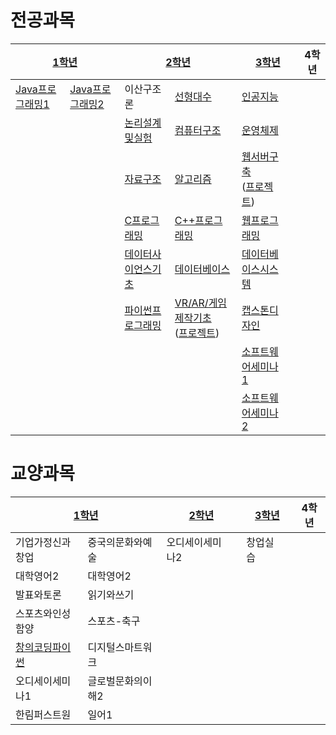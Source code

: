 # 전공과목

<table>
  <thead>
    <tr>
      <th colspan="2"><a href="https://github.com/icekwak/university-assignment/tree/main/1%ED%95%99%EB%85%84">1학년</a></th>
      <th colspan="2"><a href="https://github.com/icekwak/university-assignment/tree/main/2%ED%95%99%EB%85%84">2학년</a></th>
      <th colspan="2"><a href="https://github.com/icekwak/university-assignment/tree/main/3%ED%95%99%EB%85%84">3학년</a></th>
      <th colspan="2">4학년</th>
    </tr>
  </thead>
  <tbody>
    <tr>
      <td><a href="https://github.com/icekwak/university-assignment/tree/main/1%ED%95%99%EB%85%84/%EC%9C%A0%ED%97%AC%EC%8A%A4%EA%B8%B0%EC%B4%88%ED%94%84%EB%A1%9C%EA%B7%B8%EB%9E%98%EB%B0%8D1">Java프로그래밍1</a></td>
      <td><a href="https://github.com/icekwak/university-assignment/tree/main/1%ED%95%99%EB%85%84/%EC%9C%A0%ED%97%AC%EC%8A%A4%EA%B8%B0%EC%B4%88%ED%94%84%EB%A1%9C%EA%B7%B8%EB%9E%98%EB%B0%8D2">Java프로그래밍2</a></td>
      <td>이산구조론</td>
      <td><a href="https://github.com/icekwak/university-assignment/tree/main/2%ED%95%99%EB%85%84/%EC%84%A0%ED%98%95%EB%8C%80%EC%88%98">선형대수</a></td>
      <td><a href="https://github.com/icekwak/university-assignment/tree/main/3%ED%95%99%EB%85%84/%EC%9D%B8%EA%B3%B5%EC%A7%80%EB%8A%A5">인공지능</a></td>
      <td></td>
      <td></td>
      <td></td>
    </tr>
    <tr>
      <td></td>
      <td></td>
      <td><a href="https://github.com/icekwak/university-assignment/tree/main/2%ED%95%99%EB%85%84/%EB%85%BC%EB%A6%AC%EC%84%A4%EA%B3%84%EB%B0%8F%EC%8B%A4%ED%97%98">논리설계및실험</a></td>
      <td><a href="https://github.com/icekwak/university-assignment/tree/main/2%ED%95%99%EB%85%84/%EC%BB%B4%ED%93%A8%ED%84%B0%EA%B5%AC%EC%A1%B0">컴퓨터구조</a></td>
      <td><a href="https://github.com/icekwak/university-assignment/tree/main/3%ED%95%99%EB%85%84/%EC%9A%B4%EC%98%81%EC%B2%B4%EC%A0%9C">운영체제</a></td>
      <td></td>
      <td></td>
      <td></td>
    </tr>
    <tr>
      <td></td>
      <td></td>
      <td><a href="https://github.com/icekwak/university-assignment/tree/main/2%ED%95%99%EB%85%84/%EC%9E%90%EB%A3%8C%EA%B5%AC%EC%A1%B0">자료구조</a></td>
      <td><a href="https://github.com/icekwak/university-assignment/tree/main/2%ED%95%99%EB%85%84/%EC%95%8C%EA%B3%A0%EB%A6%AC%EC%A6%98">알고리즘</a></td>
      <td><a href="https://github.com/icekwak/university-assignment/tree/main/3%ED%95%99%EB%85%84/%EC%9B%B9%EC%84%9C%EB%B2%84%EA%B5%AC%EC%B6%95">웹서버구축</a><br>(<a href="https://github.com/icekwak/traffic-accident-statistics">프로젝트</a>)</td>
      <td></td>
      <td></td>
      <td></td>
    </tr>
    <tr>
      <td></td>
      <td></td>
      <td><a href="https://github.com/icekwak/university-assignment/tree/main/2%ED%95%99%EB%85%84/C_%ED%94%84%EB%A1%9C%EA%B7%B8%EB%9E%98%EB%B0%8D">C프로그래밍</a></td>
      <td><a href="https://github.com/icekwak/university-assignment/tree/main/2%ED%95%99%EB%85%84/CPP_%ED%94%84%EB%A1%9C%EA%B7%B8%EB%9E%98%EB%B0%8D">C++프로그래밍</a></td>
      <td><a href="https://github.com/icekwak/university-assignment/tree/main/3%ED%95%99%EB%85%84/%EC%9B%B9%ED%94%84%EB%A1%9C%EA%B7%B8%EB%9E%98%EB%B0%8D">웹프로그래밍</a></td>
      <td></td>
      <td></td>
      <td></td>
    </tr>
    <tr>
      <td></td>
      <td></td>
      <td><a href="https://github.com/icekwak/university-assignment/tree/main/2%ED%95%99%EB%85%84/%EB%8D%B0%EC%9D%B4%ED%84%B0%EC%82%AC%EC%9D%B4%EC%96%B8%EC%8A%A4%EA%B8%B0%EC%B4%88">데이터사이언스기초</a></td>
      <td><a href="https://github.com/icekwak/university-assignment/tree/main/2%ED%95%99%EB%85%84/%EB%8D%B0%EC%9D%B4%ED%84%B0%EB%B2%A0%EC%9D%B4%EC%8A%A4">데이터베이스</a></td>
      <td><a href="https://github.com/icekwak/university-assignment/tree/main/3%ED%95%99%EB%85%84/%EB%8D%B0%EC%9D%B4%ED%84%B0%EB%B2%A0%EC%9D%B4%EC%8A%A4%EC%8B%9C%EC%8A%A4%ED%85%9C">데이터베이스시스템</a></td>
      <td></td>
      <td></td>
      <td></td>
    </tr>
    <tr>
      <td></td>
      <td></td>
      <td><a href="https://github.com/icekwak/university-assignment/tree/main/2%ED%95%99%EB%85%84/%ED%8C%8C%EC%9D%B4%EC%8D%AC%EA%B3%BC%ED%95%99%ED%94%84%EB%A1%9C%EA%B7%B8%EB%9E%98%EB%B0%8D%EA%B8%B0%EC%B4%88">파이썬프로그래밍</a></td>
      <td><a href="https://github.com/icekwak/university-assignment/tree/main/2%ED%95%99%EB%85%84/VR_AR_%EA%B2%8C%EC%9E%84%EC%A0%9C%EC%9E%91%EA%B8%B0%EC%B4%88">VR/AR/게임제작기초</a><br>(<a href="https://github.com/icekwak/light-out">프로젝트</a>)</td>
      <td><a href="https://github.com/icekwak/traveler">캡스톤디자인</a></td>
      <td></td>
      <td></td>
      <td></td>
    </tr>
    <tr>
      <td></td>
      <td></td>
      <td></td>
      <td></td>
      <td><a href="https://github.com/icekwak/university-assignment/tree/main/3%ED%95%99%EB%85%84/%EC%86%8C%ED%94%84%ED%8A%B8%EC%9B%A8%EC%96%B4%EC%84%B8%EB%AF%B8%EB%82%981">소프트웨어세미나1</a></td>
      <td></td>
      <td></td>
      <td></td>
    </tr>
    <tr>
      <td></td>
      <td></td>
      <td></td>
      <td></td>
      <td><a href="https://github.com/icekwak/university-assignment/tree/main/3%ED%95%99%EB%85%84/%EC%86%8C%ED%94%84%ED%8A%B8%EC%9B%A8%EC%96%B4%EC%84%B8%EB%AF%B8%EB%82%982">소프트웨어세미나2</a></td>
      <td></td>
      <td></td>
      <td></td>
    </tr>
  </tbody>
</table>

# 교양과목

<table>
  <thead>
    <tr>
      <th colspan="2"><a href="https://github.com/icekwak/university-assignment/tree/main/1%ED%95%99%EB%85%84">1학년</a></th>
      <th colspan="2"><a href="https://github.com/icekwak/university-assignment/tree/main/2%ED%95%99%EB%85%84">2학년</a></th>
      <th colspan="2"><a href="https://github.com/icekwak/university-assignment/tree/main/3%ED%95%99%EB%85%84">3학년</a></th>
      <th colspan="2">4학년</th>
    </tr>
  </thead>
  <tbody>
    <tr>
      <td>기업가정신과창업</td>
      <td>중국의문화와예술</td>
      <td>오디세이세미나2</td>
      <td></td>
      <td>창업실습</td>
      <td></td>
      <td></td>
      <td></td>
    </tr>
    <tr>
      <td>대학영어2</td>
      <td>대학영어2</td>
      <td></td>
      <td></td>
      <td></td>
      <td></td>
      <td></td>
      <td></td>
    </tr>
    <tr>
      <td>발표와토론</td>
      <td>읽기와쓰기</td>
      <td></td>
      <td></td>
      <td></td>
      <td></td>
      <td></td>
      <td></td>
    </tr>
    <tr>
      <td>스포츠와인성함양</td>
      <td>스포츠-축구</td>
      <td></td>
      <td></td>
      <td></td>
      <td></td>
      <td></td>
      <td></td>
    </tr>
    <tr>
      <td><a href="https://github.com/icekwak/university-assignment/tree/main/1%ED%95%99%EB%85%84/%EC%B0%BD%EC%9D%98%EC%BD%94%EB%94%A9%ED%8C%8C%EC%9D%B4%EC%8D%AC">창의코딩파이썬</a></td>
      <td>디지털스마트워크</td>
      <td></td>
      <td></td>
      <td></td>
      <td></td>
      <td></td>
      <td></td>
    </tr>
    <tr>
      <td>오디세이세미나1</td>
      <td>글로벌문화의이해2</td>
      <td></td>
      <td></td>
      <td></td>
      <td></td>
      <td></td>
      <td></td>
    </tr>
    <tr>
      <td>한림퍼스트원</td>
      <td>일어1</td>
      <td></td>
      <td></td>
      <td></td>
      <td></td>
      <td></td>
      <td></td>
    </tr>
  </tbody>
</table>
